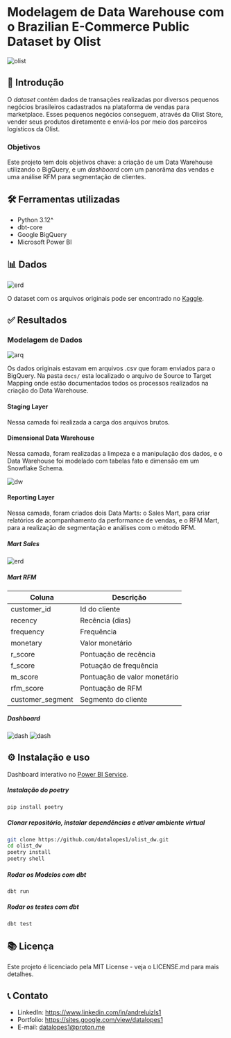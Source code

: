 # Modelagem de Data Warehouse com o Brazilian E-Commerce Public Dataset by Olist
![olist](https://i.imgur.com/EoWCjR8.jpeg)

## 📌 Introdução
O *dataset* contém dados de transações realizadas por diversos pequenos negócios brasileiros cadastrados na plataforma de vendas para marketplace. Esses pequenos negócios conseguem, através da Olist Store, vender seus produtos diretamente e enviá-los por meio dos parceiros logísticos da Olist.

### Objetivos
Este projeto tem dois objetivos chave: a criação de um Data Warehouse utilizando o BigQuery, e um *dashboard* com um panorâma das vendas e uma análise RFM para segmentação de clientes.


## 🛠️ Ferramentas utilizadas
- Python 3.12^
- dbt-core 
- Google BigQuery
- Microsoft Power BI

## 📊 Dados

![erd](docs/img/original_erd.png)

O dataset com os arquivos originais pode ser encontrado no [Kaggle](https://www.kaggle.com/datasets/olistbr/brazilian-ecommerce).

## ✅ Resultados
### Modelagem de Dados

![arq](docs/img/arqui.png)

Os dados originais estavam em arquivos .csv que foram enviados para o BigQuery. Na pasta `docs/` esta localizado o arquivo de Source to Target Mapping onde estão documentados todos os processos realizados na criação do Data Warehouse.

#### Staging Layer

Nessa camada foi realizada a carga dos arquivos brutos.

#### Dimensional Data Warehouse

Nessa camada, foram realizadas a limpeza e a manipulação dos dados, e o Data Warehouse foi modelado com tabelas fato e dimensão em um Snowflake Schema.

![dw](docs/img/dwerd.png)

#### Reporting Layer

Nessa camada, foram criados dois Data Marts: o Sales Mart, para criar relatórios de acompanhamento da performance de vendas, e o RFM Mart, para a realização de segmentação e análises com o método RFM.

##### Mart Sales
![erd](docs/img/marterd.png)

##### Mart RFM 

|Coluna|Descrição|
|---|---|
|customer_id|Id do cliente|
|recency|Recência (dias)|
|frequency|Frequência|
|monetary|Valor monetário|
|r_score|Pontuação de recência|
|f_score|Potuação de frequência|
|m_score|Pontuação de valor monetário|
|rfm_score|Pontuação de RFM|
|customer_segment|Segmento do cliente|

##### Dashboard 

![dash](docs/img/report_1.png)
![dash](docs/img/report_2.png)

## ⚙️ Instalação e uso

Dashboard interativo no [Power BI Service](https://app.powerbi.com/view?r=eyJrIjoiNjM4MzViNzQtYzcyMy00MzJmLTgwODctNzViZTAxNjU1OTY3IiwidCI6ImJmOWUzNDgwLTkyM2UtNDNmMS04OTE1LTlmMmY3YjY2NTc0MSJ9).

##### Instalação do poetry

```bash
pip install poetry
```

##### Clonar repositório, instalar dependências e ativar ambiente virtual

```bash
git clone https://github.com/datalopes1/olist_dw.git
cd olist_dw
poetry install
poetry shell
```

##### Rodar os Modelos com dbt

```bash
dbt run
```

##### Rodar os testes com dbt

```bash
dbt test
```
## 📚 Licença
Este projeto é licenciado pela MIT License - veja o LICENSE.md para mais detalhes.

## 📞 Contato
- LinkedIn: https://www.linkedin.com/in/andreluizls1
- Portfolio: https://sites.google.com/view/datalopes1
- E-mail: datalopes1@proton.me